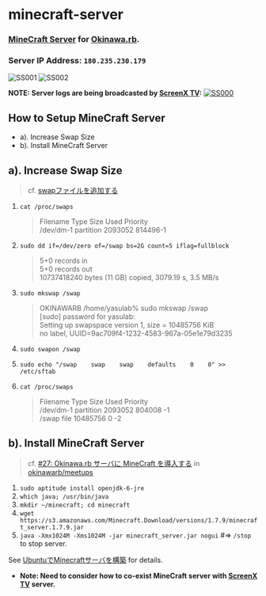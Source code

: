 minecraft-server
================

### [MineCraft Server](https://minecraft.net/download) for [Okinawa.rb](http://qwik.jp/okinawarb/).
### Server IP Address: `180.235.230.179`

![SS001](https://dl.dropboxusercontent.com/u/2819285/minecraft-okinawarb_001.png)
![SS002](https://dl.dropboxusercontent.com/u/2819285/minecraft-okinawarb_002.png)

__NOTE: Server logs are being broadcasted by [ScreenX TV](http://screenx.tv/minecraft):__
[![SS000](https://dl.dropboxusercontent.com/u/2819285/minecraft-okinawarb_000.png)](http://screenx.tv/minecraft)


## How to Setup MineCraft Server
- a). Increase Swap Size
- b). Install MineCraft Server

## a). Increase Swap Size
>  cf. [swapファイルを追加する](http://linuxsalad.blogspot.jp/2009/05/swap.html)

1. `cat /proc/swaps`

	> Filename		Type	Size		Used	Priority  
	> /dev/dm-1              partition	2093052	814496-1
	
2. `sudo dd if=/dev/zero of=/swap bs=2G count=5 iflag=fullblock`

	> 5+0 records in  
	> 5+0 records out  
	> 10737418240 bytes (11 GB) copied, 3079.19 s, 3.5 MB/s

3. `sudo mkswap /swap`  

	> OKINAWARB /home/yasulab% sudo mkswap /swap                                            
	> [sudo] password for yasulab:   
	> Setting up swapspace version 1, size = 10485756 KiB  
	> no label, UUID=9ac709f4-1232-4583-967a-05e1e79d3235
   
4. `sudo swapon /swap`
5. `sudo echo "/swap    swap    swap    defaults    0    0" >> /etc/sftab`
6. `cat /proc/swaps`

	> Filename		      Type		Size	  Used	Priority  
	> /dev/dm-1            partition	2093052	804008	-1  
	> /swap                file		10485756	 0	-2  

## b). Install MineCraft Server
>  cf. [#27: Okinawa.rb サーバに MineCraft を導入する](https://github.com/okinawarb/meetups/issues/27) in [okinawarb/meetups](https://github.com/okinawarb/meetups)

1. `sudo aptitude install openjdk-6-jre`
2. `which java; /usr/bin/java`
3. `mkdir ~/minecraft; cd minecraft`
4. `wget https://s3.amazonaws.com/Minecraft.Download/versions/1.7.9/minecraft_server.1.7.9.jar`
5. `java -Xmx1024M -Xms1024M -jar minecraft_server.jar nogui` #=> `/stop` to stop server.

See [UbuntuでMinecraftサーバを構築](http://blog.makkysnote.org/archives/117) for details.
   - __Note: Need to consider how to co-exist MineCraft server with [ScreenX TV](http://screenx.tv) server.__

